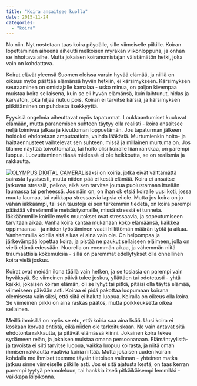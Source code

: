 ```yaml
---
title: "Koira ansaitsee kuolla"
date: 2015-11-24
categories: 
  - "koira"
---
```


No niin. Nyt nostetaan taas koira pöydälle, sille viimeiselle piikille. Koiran lopettaminen aiheena aiheutti melkoisen myräkän viikonloppuna, ja onhan se inhottava aihe. Mutta jokaisen koiranomistajan väistämätön hetki, joka vain on kohdattava.

<!--more-->

Koirat elävät yleensä Suomen oloissa varsin hyvää elämää, ja niillä on oikeus myös päättää elämänsä hyviin hetkiin, ei kärsimykseen. Kärsimyksen seuraaminen on omistajalle kamalaa - usko minua, on paljon kivempaa muistaa koira sellaisena, kuin se eli hyvän elämänsä, kuin laihtunut, hidas ja karvaton, joka hiljaa riutuu pois. Koiran ei tarvitse kärsiä, ja kärsimyksen pitkittäminen on puhdasta itsekkyyttä.

Fyysisiä ongelmia aiheuttavat myös tapaturmat. Loukkaantumiset kuuluvat elämään, mutta paranemisen suhteen täytyy olla realisti - koira ansaitsee neljä toimivaa jalkaa ja kivuttoman loppuelämän. Jos tapaturman jälkeen hoidoksi ehdotetaan amputaatiota, vaihda lääkäriä. Murtumienkin hoito- ja haittaennusteet vaihtelevat sen suhteen, missä ja millainen murtuma on. Jos tilanne näyttää toivottomalta, tai hoito olisi koiralle liian rankkaa, on parempi luopua. Luovuttaminen tässä mielessä ei ole heikkoutta, se on realismia ja rakkautta.

[![OLYMPUS DIGITAL CAMERA](images/PB034129.jpg)](https://www.katiska.eu/wp-content/uploads/2015/11/PB034129.jpg)Lisäksi on koiria, jotka eivät välttämättä sairasta fyysisesti, mutta niiden pää ei kestä elämää. Koira ei ansaitse jatkuvaa stressiä, pelkoa, eikä sen tarvitse joutua puolustamaan itseään laumassa tai perheessä. Jos näin on, on ihan ok etsiä koiralle uusi koti, jossa muuta laumaa, tai vaikkapa stressaavia lapsia ei ole. Mutta jos koira on jo vähän iäkkäämpi, tai sen taustoja ei sen tarkemmin tiedetä, on koira parempi päästää vihreämmille metsästysmaille, missä stressiä ei tunneta. Iäkkäämmille koirille myös muutokset ovat stressaavia, ja sopeutumiseen tarvitaan aikaa. Vanha koira kantaa mukanaan koko elämäänsä, kaikkea oppimaansa - ja niiden työstäminen vaatii hillittömän määrän työtä ja aikaa. Vanhemmilla koirilla sitä aikaa ei aina vain ole. On helpompaa ja järkevämpää lopettaa koira, ja pistää ne paukut sellaiseen eläimeen, jolla on vielä elämä edessään. Nuorella on enemmän aikaa, ja vähemmän niitä traumaattisia kokemuksia - sillä on paremmat edellytykset olla onnellinen koira vielä joskus.

Koirat ovat meidän ilona täällä vain hetken, ja se tosiasia on parempi vain hyväksyä. Se viimeinen päivä tulee joskus, yllättäen tai odotetusti - yhtä kaikki, jokaisen koiran elämän, oli se lyhyt tai pitkä, pitäisi olla täyttä elämää, viimeiseen päivään asti. Koiraa ei pidä pakottaa luopumaan koirana olemisesta vain siksi, että siitä ei haluta luopua. Koiralla on oikeus olla koira. Se viimeinen piikki on aina raskas päätös, mutta poikkeuksetta oikea sellainen.

Meillä ihmisillä on myös se etu, että koiria saa aina lisää. Uusi koira ei koskaan korvaa entistä, eikä niiden ole tarkoituskaan. Ne vain antavat sitä ehdotonta rakkautta, ja pitävät elämässä kiinni. Jokainen koira tekee sydämeen reiän, ja jokaisen muistaa omana persoonanaan. Elämäntyylistä- ja tavoista ei silti tarvitse luopua, vaikka luopuu koirasta, ja niitä oman ihmisen rakkautta vaativia koiria riittää. Mutta jokaisen uuden koiran kohdalla me ihmiset teemme täysin tietoisen valinnan - yhteinen matka jatkuu sinne viimeiselle piikille asti. Jos ei sitä ajatusta kestä, on taas kerran parempi tyytyä pehmoleluun, tai hankkia itseä pitkäikäisempi lemmikki - vaikkapa kilpikonna.
